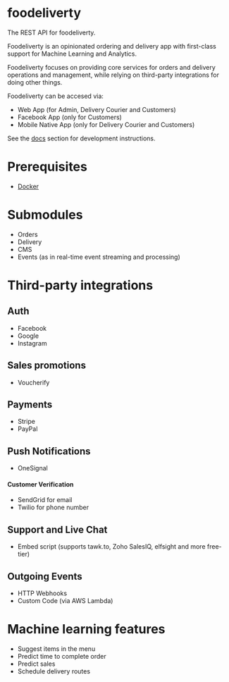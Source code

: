 # foodeliverty

The REST API for foodeliverty.

Foodeliverty is an opinionated ordering and delivery app with first-class support for Machine Learning and Analytics.

Foodeliverty focuses on providing core services for orders and delivery operations and management, while relying on third-party integrations for doing other things.

Foodeliverty can be accesed via:
- Web App (for Admin, Delivery Courier and Customers)
- Facebook App (only for Customers)
- Mobile Native App (only for Delivery Courier and Customers)

See the [docs](./docs) section for development instructions.
# Prerequisites

- [Docker](https://docs.docker.com/docker-for-mac/install/)  

# Submodules

- Orders
- Delivery
- CMS
- Events (as in real-time event streaming and processing)

# Third-party integrations

## Auth

- Facebook
- Google
- Instagram

## Sales promotions

- Voucherify

## Payments

- Stripe
- PayPal

## Push Notifications

- OneSignal

#### Customer Verification

- SendGrid for email
- Twilio for phone number

## Support and Live Chat

- Embed script (supports tawk.to, Zoho SalesIQ, elfsight and more free-tier)
## Outgoing Events

- HTTP Webhooks
- Custom Code (via AWS Lambda)

# Machine learning features

- Suggest items in the menu
- Predict time to complete order
- Predict sales
- Schedule delivery routes
